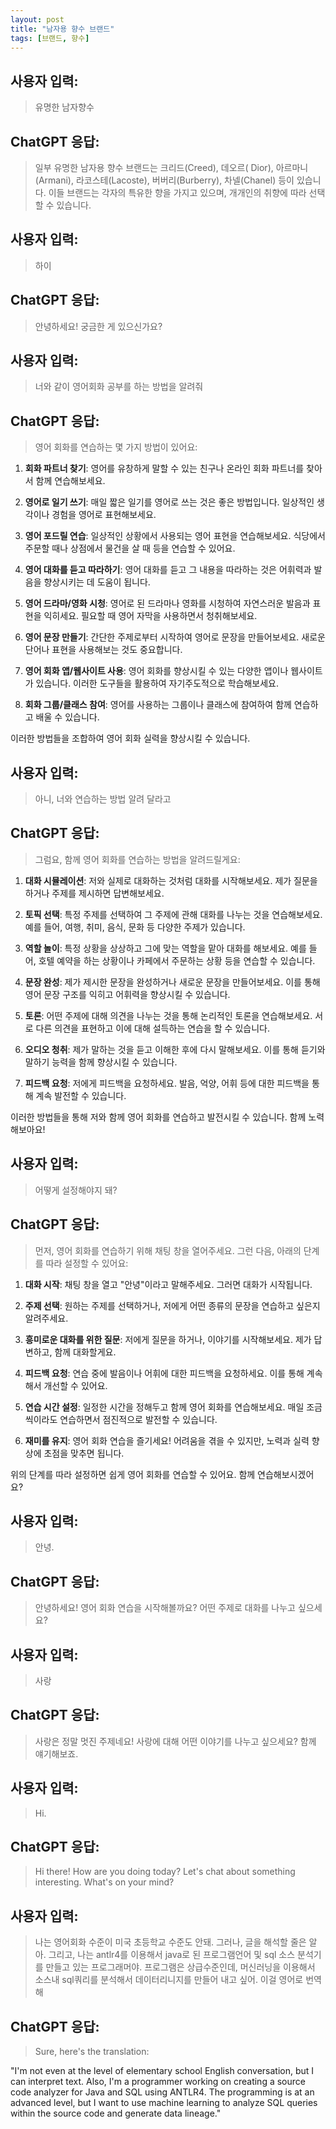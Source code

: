 ```yaml
---
layout: post
title: "남자용 향수 브랜드"
tags: [브랜드, 향수]
---
```


## 사용자 입력:
> 유명한 남자향수

## ChatGPT 응답:
> 일부 유명한 남자용 향수 브랜드는 크리드(Creed), 데오르( Dior), 아르마니(Armani), 라코스테(Lacoste), 버버리(Burberry), 차넬(Chanel) 등이 있습니다. 이들 브랜드는 각자의 특유한 향을 가지고 있으며, 개개인의 취향에 따라 선택할 수 있습니다.

## 사용자 입력:
> 하이

## ChatGPT 응답:
> 안녕하세요! 궁금한 게 있으신가요?

## 사용자 입력:
> 너와 같이 영어회화 공부를 하는 방법을 알려줘

## ChatGPT 응답:
> 영어 회화를 연습하는 몇 가지 방법이 있어요:

1. **회화 파트너 찾기**: 영어를 유창하게 말할 수 있는 친구나 온라인 회화 파트너를 찾아서 함께 연습해보세요.

2. **영어로 일기 쓰기**: 매일 짧은 일기를 영어로 쓰는 것은 좋은 방법입니다. 일상적인 생각이나 경험을 영어로 표현해보세요.

3. **영어 포드릴 연습**: 일상적인 상황에서 사용되는 영어 표현을 연습해보세요. 식당에서 주문할 때나 상점에서 물건을 살 때 등을 연습할 수 있어요.

4. **영어 대화를 듣고 따라하기**: 영어 대화를 듣고 그 내용을 따라하는 것은 어휘력과 발음을 향상시키는 데 도움이 됩니다.

5. **영어 드라마/영화 시청**: 영어로 된 드라마나 영화를 시청하여 자연스러운 발음과 표현을 익히세요. 필요할 때 영어 자막을 사용하면서 청취해보세요.

6. **영어 문장 만들기**: 간단한 주제로부터 시작하여 영어로 문장을 만들어보세요. 새로운 단어나 표현을 사용해보는 것도 중요합니다.

7. **영어 회화 앱/웹사이트 사용**: 영어 회화를 향상시킬 수 있는 다양한 앱이나 웹사이트가 있습니다. 이러한 도구들을 활용하여 자기주도적으로 학습해보세요.

8. **회화 그룹/클래스 참여**: 영어를 사용하는 그룹이나 클래스에 참여하여 함께 연습하고 배울 수 있습니다. 

이러한 방법들을 조합하여 영어 회화 실력을 향상시킬 수 있습니다.

## 사용자 입력:
> 아니, 너와 연습하는 방법 알려 달라고

## ChatGPT 응답:
> 그럼요, 함께 영어 회화를 연습하는 방법을 알려드릴게요:

1. **대화 시뮬레이션**: 저와 실제로 대화하는 것처럼 대화를 시작해보세요. 제가 질문을 하거나 주제를 제시하면 답변해보세요.

2. **토픽 선택**: 특정 주제를 선택하여 그 주제에 관해 대화를 나누는 것을 연습해보세요. 예를 들어, 여행, 취미, 음식, 문화 등 다양한 주제가 있습니다.

3. **역할 놀이**: 특정 상황을 상상하고 그에 맞는 역할을 맡아 대화를 해보세요. 예를 들어, 호텔 예약을 하는 상황이나 카페에서 주문하는 상황 등을 연습할 수 있습니다.

4. **문장 완성**: 제가 제시한 문장을 완성하거나 새로운 문장을 만들어보세요. 이를 통해 영어 문장 구조를 익히고 어휘력을 향상시킬 수 있습니다.

5. **토론**: 어떤 주제에 대해 의견을 나누는 것을 통해 논리적인 토론을 연습해보세요. 서로 다른 의견을 표현하고 이에 대해 설득하는 연습을 할 수 있습니다.

6. **오디오 청취**: 제가 말하는 것을 듣고 이해한 후에 다시 말해보세요. 이를 통해 듣기와 말하기 능력을 함께 향상시킬 수 있습니다.

7. **피드백 요청**: 저에게 피드백을 요청하세요. 발음, 억양, 어휘 등에 대한 피드백을 통해 계속 발전할 수 있습니다.

이러한 방법들을 통해 저와 함께 영어 회화를 연습하고 발전시킬 수 있습니다. 함께 노력해보아요!

## 사용자 입력:
> 어떻게 설정해야지 돼?

## ChatGPT 응답:
> 먼저, 영어 회화를 연습하기 위해 채팅 창을 열어주세요. 그런 다음, 아래의 단계를 따라 설정할 수 있어요:

1. **대화 시작**: 채팅 창을 열고 "안녕"이라고 말해주세요. 그러면 대화가 시작됩니다.

2. **주제 선택**: 원하는 주제를 선택하거나, 저에게 어떤 종류의 문장을 연습하고 싶은지 알려주세요.

3. **흥미로운 대화를 위한 질문**: 저에게 질문을 하거나, 이야기를 시작해보세요. 제가 답변하고, 함께 대화할게요.

4. **피드백 요청**: 연습 중에 발음이나 어휘에 대한 피드백을 요청하세요. 이를 통해 계속해서 개선할 수 있어요.

5. **연습 시간 설정**: 일정한 시간을 정해두고 함께 영어 회화를 연습해보세요. 매일 조금씩이라도 연습하면서 점진적으로 발전할 수 있습니다.

6. **재미를 유지**: 영어 회화 연습을 즐기세요! 어려움을 겪을 수 있지만, 노력과 실력 향상에 초점을 맞추면 됩니다.

위의 단계를 따라 설정하면 쉽게 영어 회화를 연습할 수 있어요. 함께 연습해보시겠어요?

## 사용자 입력:
> 안녕.

## ChatGPT 응답:
> 안녕하세요! 영어 회화 연습을 시작해볼까요? 어떤 주제로 대화를 나누고 싶으세요?

## 사용자 입력:
> 사랑

## ChatGPT 응답:
> 사랑은 정말 멋진 주제네요! 사랑에 대해 어떤 이야기를 나누고 싶으세요? 함께 얘기해보죠.

## 사용자 입력:
> Hi.

## ChatGPT 응답:
> Hi there! How are you doing today? Let's chat about something interesting. What's on your mind?

## 사용자 입력:
> 나는 영어회화 수준이 미국 초등학교 수준도 안돼. 그러나, 글을 해석할 줄은 알아. 그리고,  나는 antlr4를 이용해서 java로 된 프로그램언어 및 sql 소스 분석기를 만들고 있는 프로그래머야. 프로그램은 상급수준인데, 머신러닝을 이용해서 소스내 sql쿼리를 분석해서 데이터리니지를 만들어 내고 싶어.   이걸 영어로 번역해

## ChatGPT 응답:
> Sure, here's the translation:

"I'm not even at the level of elementary school English conversation, but I can interpret text. Also, I'm a programmer working on creating a source code analyzer for Java and SQL using ANTLR4. The programming is at an advanced level, but I want to use machine learning to analyze SQL queries within the source code and generate data lineage."

